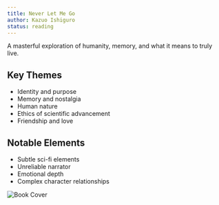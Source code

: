 ```yaml
---
title: Never Let Me Go
author: Kazuo Ishiguro
status: reading
---
```


A masterful exploration of humanity, memory, and what it means to truly live. 

## Key Themes
- Identity and purpose
- Memory and nostalgia
- Human nature
- Ethics of scientific advancement
- Friendship and love

## Notable Elements
- Subtle sci-fi elements
- Unreliable narrator
- Emotional depth
- Complex character relationships

![Book Cover](https://cdn.newth.ai/Pasted-image-20241026001359.png)
